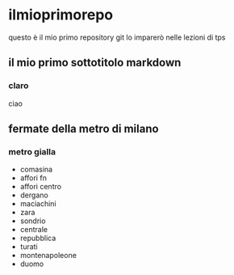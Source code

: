 # ilmioprimorepo
questo è il mio primo repository git lo imparerò nelle lezioni di tps
## il mio primo sottotitolo markdown
### claro
ciao
## fermate della metro di milano
### metro gialla
- comasina
- affori fn
- affori centro
- dergano
- maciachini
- zara
- sondrio
- centrale
- repubblica
- turati
- montenapoleone
- duomo